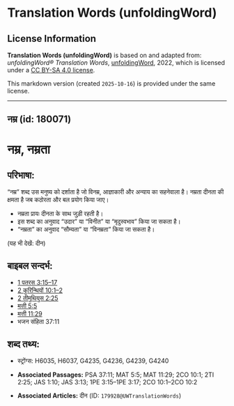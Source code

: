 # Translation Words (unfoldingWord)

## License Information

**Translation Words (unfoldingWord)** is based on and adapted from: _unfoldingWord® Translation Words_, [unfoldingWord](https://unfoldingword.org/utw), 2022, which is licensed under a [CC BY-SA 4.0 license](https://creativecommons.org/licenses/by-sa/4.0/legalcode.en).

This markdown version (created `2025-10-16`) is provided under the same license.



--------------------------------

## नम्र (id: 180071)

नम्र, नम्रता
============

परिभाषा:
--------

“नम्र” शब्द उस मनुष्य को दर्शाता है जो विनम्र, आज्ञाकारी और अन्याय का सहनेवाला है। नम्रता दीनता की क्षमता है जब कठोरता और बल प्रयोग किया जाए।

* नम्रता प्रायः दीनता के साथ जुड़ी रहती है।
* इस शब्द का अनुवाद “उदार” या “विनीत” या “मृदुस्वभाव” किया जा सकता है।
* “नम्रता” का अनुवाद “सौम्यता” या “विनम्रता” किया जा सकता है।

(यह भी देखें: दीन)

बाइबल सन्दर्भ:
--------------

* [1 पतरस 3:15–17](https://ref.ly/1Pet0:0)
* [2 कुरिन्थियों 10:1–2](https://ref.ly/2Cor0:0)
* [2 तीमुथियुस 2:25](https://ref.ly/2Tim0:0)
* [मत्ती 5:5](https://ref.ly/Matt5:5)
* [मत्ती 11:29](https://ref.ly/Matt11:29)
* भजन संहिता 37:11

शब्द तथ्य:
----------

* स्ट्रोंग्स: H6035, H6037, G4235, G4236, G4239, G4240

* **Associated Passages:** PSA 37:11; MAT 5:5; MAT 11:29; 2CO 10:1; 2TI 2:25; JAS 1:10; JAS 3:13; 1PE 3:15–1PE 3:17; 2CO 10:1–2CO 10:2
* **Associated Articles:** दीन (ID: `179928@UWTranslationWords`)

